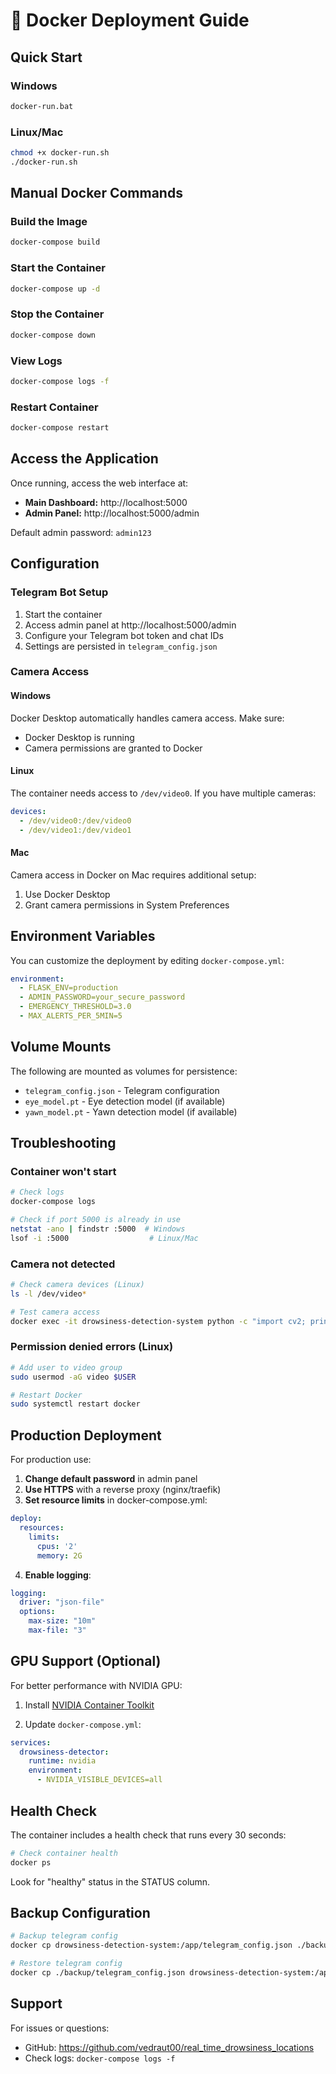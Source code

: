 # 🐳 Docker Deployment Guide

## Quick Start

### Windows
```bash
docker-run.bat
```

### Linux/Mac
```bash
chmod +x docker-run.sh
./docker-run.sh
```

## Manual Docker Commands

### Build the Image
```bash
docker-compose build
```

### Start the Container
```bash
docker-compose up -d
```

### Stop the Container
```bash
docker-compose down
```

### View Logs
```bash
docker-compose logs -f
```

### Restart Container
```bash
docker-compose restart
```

## Access the Application

Once running, access the web interface at:
- **Main Dashboard:** http://localhost:5000
- **Admin Panel:** http://localhost:5000/admin

Default admin password: `admin123`

## Configuration

### Telegram Bot Setup
1. Start the container
2. Access admin panel at http://localhost:5000/admin
3. Configure your Telegram bot token and chat IDs
4. Settings are persisted in `telegram_config.json`

### Camera Access

#### Windows
Docker Desktop automatically handles camera access. Make sure:
- Docker Desktop is running
- Camera permissions are granted to Docker

#### Linux
The container needs access to `/dev/video0`. If you have multiple cameras:
```yaml
devices:
  - /dev/video0:/dev/video0
  - /dev/video1:/dev/video1
```

#### Mac
Camera access in Docker on Mac requires additional setup:
1. Use Docker Desktop
2. Grant camera permissions in System Preferences

## Environment Variables

You can customize the deployment by editing `docker-compose.yml`:

```yaml
environment:
  - FLASK_ENV=production
  - ADMIN_PASSWORD=your_secure_password
  - EMERGENCY_THRESHOLD=3.0
  - MAX_ALERTS_PER_5MIN=5
```

## Volume Mounts

The following are mounted as volumes for persistence:
- `telegram_config.json` - Telegram configuration
- `eye_model.pt` - Eye detection model (if available)
- `yawn_model.pt` - Yawn detection model (if available)

## Troubleshooting

### Container won't start
```bash
# Check logs
docker-compose logs

# Check if port 5000 is already in use
netstat -ano | findstr :5000  # Windows
lsof -i :5000                  # Linux/Mac
```

### Camera not detected
```bash
# Check camera devices (Linux)
ls -l /dev/video*

# Test camera access
docker exec -it drowsiness-detection-system python -c "import cv2; print(cv2.VideoCapture(0).isOpened())"
```

### Permission denied errors (Linux)
```bash
# Add user to video group
sudo usermod -aG video $USER

# Restart Docker
sudo systemctl restart docker
```

## Production Deployment

For production use:

1. **Change default password** in admin panel
2. **Use HTTPS** with a reverse proxy (nginx/traefik)
3. **Set resource limits** in docker-compose.yml:
```yaml
deploy:
  resources:
    limits:
      cpus: '2'
      memory: 2G
```

4. **Enable logging**:
```yaml
logging:
  driver: "json-file"
  options:
    max-size: "10m"
    max-file: "3"
```

## GPU Support (Optional)

For better performance with NVIDIA GPU:

1. Install [NVIDIA Container Toolkit](https://docs.nvidia.com/datacenter/cloud-native/container-toolkit/install-guide.html)

2. Update `docker-compose.yml`:
```yaml
services:
  drowsiness-detector:
    runtime: nvidia
    environment:
      - NVIDIA_VISIBLE_DEVICES=all
```

## Health Check

The container includes a health check that runs every 30 seconds:
```bash
# Check container health
docker ps
```

Look for "healthy" status in the STATUS column.

## Backup Configuration

```bash
# Backup telegram config
docker cp drowsiness-detection-system:/app/telegram_config.json ./backup/

# Restore telegram config
docker cp ./backup/telegram_config.json drowsiness-detection-system:/app/
```

## Support

For issues or questions:
- GitHub: https://github.com/vedraut00/real_time_drowsiness_locations
- Check logs: `docker-compose logs -f`
